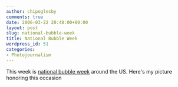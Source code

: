 ```yaml
---
author: chipoglesby
comments: true
date: 2006-03-22 20:40:00+00:00
layout: post
slug: national-bubble-week
title: National Bubble Week
wordpress_id: 51
categories:
- Photojournalism
---
```


This week is [national bubble week](http://bubbleblowers.com/bub-week.html) around the US.  Here's my picture honoring this occasion![![](http://photos1.blogger.com/blogger/3124/2183/400/bubbleweek.jpg)](http://photos1.blogger.com/blogger/3124/2183/1600/bubbleweek.jpg)
